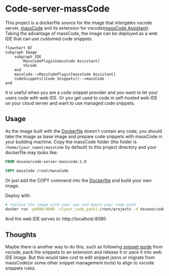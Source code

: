 # Code-server-massCode

This project is a dockerfile source for the image that intergates vscode server, [massCode](https://masscode.io/) and its extension for vscode([massCode Assistant](https://marketplace.visualstudio.com/items?itemName=AntonReshetov.masscode-assistant)). Taking the advantage of massCode, the image can be deployed as a web IDE that can use customed code snippets.

```mermaid
flowchart BT
subgraph Image
	subgraph IDE
		MassCodePlugin[massCode Assistant]
		VScode
	end
	massCode-->MassCodePlugin[massCode Assistant]
	CodeSnippets((Code Snippets))-->massCode
end
```

It is useful when you are a code snippet provider and you want to let your users code with web IDE. Or you get used to code in self-hosted web IDE on your cloud server and want to use managed code snippets.

## Usage

As the image built with the [Dockerfile](./Dockerfile) doesn't contain any code, you should take the image as base image and prepare 
code snippets with massCode in your building machine. Copy the massCode folder (the folder is `/home/{your_name}/massCode` by default) to this project directory and your dockerfile may looks like:

```dockerfile
FROM dxsooo/code-server-masscode:1.0

COPY massCode /root/massCode
```

Or just add the COPY command into the [Dockerfile](./Dockerfile) and build your own image.

Deploy with:

```bash
# replace the image with your own and mount your code path
docker run -p8080:8080 -v{your_code_path}:/root/projects -d dxsooo/code-server-masscode:1.0
```

And the web IDE serves in: http://localhost:8080

## Thoughts

Maybe there is another way to do this, such as following [snippet guide](https://code.visualstudio.com/api/language-extensions/snippet-guide) from vscode, pack the snippets to an extension and release it or pack it into web IDE image. But this would take cost to edit snippet jsons or migrate from massCode(or some other snippet management tools) to align to vscode snippets rules.